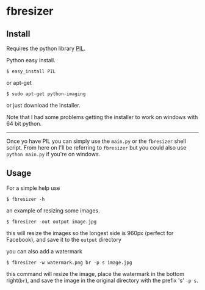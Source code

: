 
fbresizer
=========


Install
-------

Requires the python library [PIL](http://www.pythonware.com/products/pil/).

Python easy install.

    $ easy_install PIL

or apt-get

    $ sudo apt-get python-imaging

or just download the installer.

Note that I had some problems getting the installer to work on windows with 64 bit python.

---

Once yo have PIL you can simply use the `main.py` or the `fbresizer` shell script.
From here on I'll be referring to `fbresizer` but you could also use `python main.py` if you're on windows.


Usage
-----

For a simple help use

    $ fbresizer -h

an example of resizing some images.

    $ fbresizer -out output image.jpg

this will resize the images so the longest side is 960px (perfect for Facebook),
and save it to the `output` directory

you can also add a watermark

    $ fbresizer -w watermark.png br -p s image.jpg

this command will resize the image, place the watermark in the bottom right(`br`),
and save the image in the original directory with the prefix 's' `-p s`.
